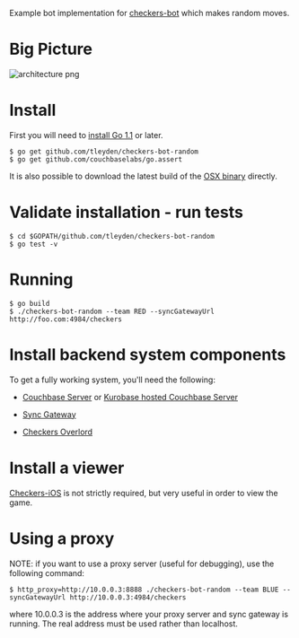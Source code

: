 Example bot implementation for [checkers-bot](https://github.com/tleyden/checkers-bot) which makes random moves.

# Big Picture

![architecture png](http://cl.ly/image/3S0G0h2U0R2b/Screen%20Shot%202013-10-08%20at%2010.43.00%20PM.png)

# Install 

First you will need to [install Go 1.1](http://golang.org/doc/install) or later.

```
$ go get github.com/tleyden/checkers-bot-random
$ go get github.com/couchbaselabs/go.assert
```

It is also possible to download the latest build of the [OSX binary](http://cbfs-ext.hq.couchbase.com/projects/checkers-bot/checkers-bot-random.mac.gz) directly.

# Validate installation - run tests

```
$ cd $GOPATH/github.com/tleyden/checkers-bot-random
$ go test -v
```

# Running

```
$ go build
$ ./checkers-bot-random --team RED --syncGatewayUrl http://foo.com:4984/checkers
```

# Install backend system components

To get a fully working system, you'll need the following:

* [Couchbase Server](http://www.couchbase.com/download) or [Kurobase hosted Couchbase Server](http://www.kurobase.com)

* [Sync Gateway](https://github.com/couchbase/sync_gateway)

* [Checkers Overlord](https://github.com/apage43/checkers-overlord)

# Install a viewer

[Checkers-iOS](https://github.com/couchbaselabs/Checkers-iOS) is not strictly required, but very useful in order to view the game.


# Using a proxy

NOTE: if you want to use a proxy server (useful for debugging), use the following command:

```
$ http_proxy=http://10.0.0.3:8888 ./checkers-bot-random --team BLUE --syncGatewayUrl http://10.0.0.3:4984/checkers
```

where 10.0.0.3 is the address where your proxy server and sync gateway is running.  The real address must be used rather than localhost.

